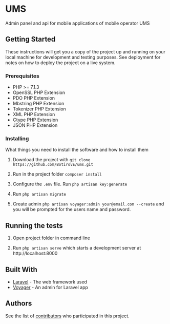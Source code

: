 # UMS

Admin panel and api for mobile applications of mobile operator UMS

## Getting Started

These instructions will get you a copy of the project up and running on your local machine for development and testing purposes. See deployment for notes on how to deploy the project on a live system.

### Prerequisites

 * PHP >= 7.1.3
 * OpenSSL PHP Extension
 * PDO PHP Extension
 * Mbstring PHP Extension
 * Tokenizer PHP Extension
 * XML PHP Extension
 * Ctype PHP Extension
 * JSON PHP Extension

### Installing

What things you need to install the software and how to install them

1. Download the project with `git clone https://github.com/BotirovE/ums.git`

2. Run in the project folder `composer install`

3. Configure the `.env` file. Run `php artisan key:generate`

4. Run `php artisan migrate`

5. Create admin `php artisan voyager:admin your@email.com --create` and you will be prompted for the users name and password.

## Running the tests

1. Open project folder in command line

2. Run `php artisan serve` which starts a development server at http://localhost:8000

## Built With

* [Laravel](https://laravel.com/docs/5.6) - The web framework used
* [Voyager](https://voyager.readme.io/docs) - An admin for Laravel app

## Authors

See the list of [contributors](https://github.com/ums/graphs/contributors) who participated in this project.

